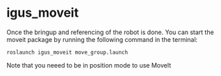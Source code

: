 # igus_moveit

Once the bringup and referencing of the robot is done. You can start the moveit package by running the following command in the terminal:

`roslaunch igus_moveit move_group.launch`


Note that you neeed to be in position mode to use MoveIt
